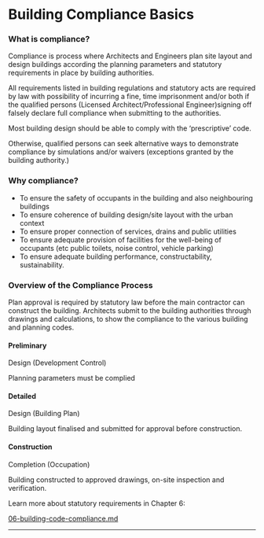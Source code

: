 # Building Compliance Basics

### What is compliance?

Compliance is process where Architects and Engineers plan site layout and design buildings according the planning parameters and statutory requirements in place by building authorities.

All requirements listed in building regulations and statutory acts are required by law with possibility of incurring a fine, time imprisonment and/or both if the qualified persons (Licensed Architect/Professional Engineer)signing off falsely declare full compliance when submitting to the authorities.

Most building design should be able to comply with the ‘prescriptive’ code.

Otherwise, qualified persons can seek alternative ways to demonstrate compliance by simulations and/or waivers (exceptions granted by the building authority.)

### Why compliance?

* To ensure the safety of occupants in the building and also neighbouring buildings
* To ensure coherence of building design/site layout with the urban context
* To ensure proper connection of services, drains and public utilities
* To ensure adequate provision of facilities for the well-being of occupants (etc public toilets, noise control, vehicle parking)
* To ensure adequate building performance, constructability, sustainability.

### Overview of the Compliance Process

Plan approval is required by statutory law before the main contractor can construct the building. Architects submit to the building authorities through drawings and calculations, to show the compliance to the various building and planning codes.

#### Preliminary

Design (Development Control)

Planning parameters must be complied

#### Detailed

Design (Building Plan)

Building layout finalised and submitted for approval before construction.

#### Construction

Completion (Occupation)

Building constructed to approved drawings, on-site inspection and verification.



Learn more about statutory requirements in Chapter 6:

[06-building-code-compliance.md](../06-building-code-compliance.md "mention")

***
